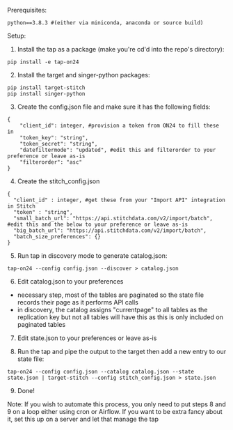 Prerequisites:
```
python==3.8.3 #(either via miniconda, anaconda or source build)
```

Setup:
1. Install the tap as a package (make you're cd'd into the repo's directory):
```
pip install -e tap-on24
```

2. Install the target and singer-python packages:
```
pip install target-stitch
pip install singer-python
```

3. Create the config.json file and make sure it has the following fields:
```
{
    "client_id": integer, #provision a token from ON24 to fill these in
    "token_key": "string",
    "token_secret": "string",
    "datefiltermode": "updated", #edit this and filterorder to your preference or leave as-is
    "filterorder": "asc"
}
```

4. Create the stitch_config.json
```
{
  "client_id" : integer, #get these from your "Import API" integration in Stitch
  "token" : "string",
  "small_batch_url": "https://api.stitchdata.com/v2/import/batch", #edit this and the below to your preference or leave as-is
  "big_batch_url": "https://api.stitchdata.com/v2/import/batch",
  "batch_size_preferences": {}
}
```

5. Run tap in discovery mode to generate catalog.json:
```
tap-on24 --config config.json --discover > catalog.json
```

6. Edit catalog.json to your preferences 
-  necessary step, most of the tables are paginated so the state file records their page as it performs API calls
-  in discovery, the catalog assigns "currentpage" to all tables as the replication key but not all tables will have this as this is only included on paginated tables

7. Edit state.json to your preferences or leave as-is

8. Run the tap and pipe the output to the target then add a new entry to our state file:
```
tap-on24 --config config.json --catalog catalog.json --state state.json | target-stitch --config stitch_config.json > state.json
```

9. Done!

Note: If you wish to automate this process, you only need to put steps 8 and 9 on a loop either using cron or Airflow. 
If you want to be extra fancy about it, set this up on a server and let that manage the tap